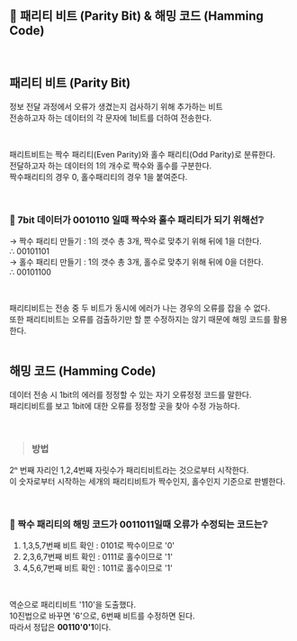 ## 🥨 패리티 비트 (Parity Bit) & 해밍 코드 (Hamming Code)

<br>

## 패리티 비트 (Parity Bit)    
정보 전달 과정에서 오류가 생겼는지 검사하기 위해 추가하는 비트      
전송하고자 하는 데이터의 각 문자에 1비트를 더하여 전송한다.     

<br>

패리트비트는 짝수 패리티(Even Parity)와 홀수 패리티(Odd Parity)로 분류한다.     
전달하고자 하는 데이터의 1의 개수로 짝수와 홀수를 구분한다.     
짝수패리티의 경우 0, 홀수패리티의 경우 1을 붙여준다.        

<br>

### 🧩 7bit 데이터가 0010110 일때 짝수와 홀수 패리티가 되기 위해선❔
→ 짝수 패리티 만들기 : 1의 갯수 총 3개, 짝수로 맞추기 위해 뒤에 1을 더한다.   
∴ 00101101    
→ 홀수 패리티 만들기 : 1의 갯수 총 3개, 홀수로 맞추기 위해 뒤에 0을 더한다.     
∴ 00101100    

<br>

패리티비트는 전송 중 두 비트가 동시에 에러가 나는 경우의 오류를 잡을 수 없다.    
또한 패리티비트는 오류를 검출하기만 할 뿐 수정하지는 않기 때문에 해밍 코드를 활용한다.          
<br>

## 해밍 코드 (Hamming Code)
데이터 전송 시 1bit의 에러를 정정할 수 있는 자기 오류정정 코드를 말한다.        
패리티비트를 보고 1bit에 대한 오류를 정정할 곳을 찾아 수정 가능하다.           

<br>

> ### 방법        
2ⁿ 번째 자리인 1,2,4번째 자릿수가 패리티비트라는 것으로부터 시작한다.       
이 숫자로부터 시작하는 세개의 패리티비트가 짝수인지, 홀수인지 기준으로 판별한다.    

<br>

### 🧩 짝수 패리티의 해밍 코드가 0011011일때 오류가 수정되는 코드는❔       
1) 1,3,5,7번째 비트 확인 : 0101로 짝수이므로 '0'    
2) 2,3,6,7번째 비트 확인 : 0111로 홀수이므로 '1'    
3) 4,5,6,7번째 비트 확인 : 1011로 홀수이므로 '1'    

<br>

역순으로 패리티비트 '110'을 도출했다.       
10진법으로 바꾸면 '6'으로, 6번째 비트를 수정하면 된다.      
따라서 정답은 **00110'0'1**이다.    
